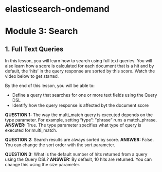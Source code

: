 # elasticsearch-ondemand

# Module 3: Search

## 1. Full Text Queries

In this lesson, you will learn how to search using full text queries. You will also learn how a score is calculated for each document that is a hit and by default, the ‘hits’ in the query response are sorted by this score. Watch the video below to get started.

By the end of this lesson, you will be able to:

- Define a query that searches for one or more text fields using the Query DSL
- Identify how the query response is affected byt the document score

**QUESTION 1:** The way the multi_match query is executed depends on the type parameter. For example, setting “type”: “phrase” runs a match_phrase.
**ANSWER:** True. The type parameter specifies what type of query is executed for multi_match.

**QUESTION 2:** Search results are always sorted by score.
**ANSWER:** False. You can change the sort order with the sort parameter.

**QUESTION 3:** What is the default number of hits returned from a query using the Query DSL?
**ANSWER:** By default, 10 hits are returned. You can change this using the size parameter.

